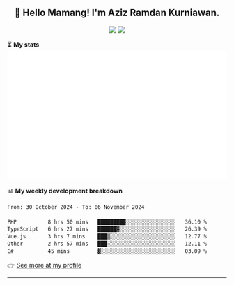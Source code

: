 <h2 align="center">👋 Hello Mamang! I'm Aziz Ramdan Kurniawan.</h2>  
<p align="center">
  <img src="https://komarev.com/ghpvc/?username=azizramdan">
  <img src="https://wakatime.com/badge/user/90056fa0-4c31-4eca-954e-2a3ac05896f9.svg">
</p>
    
⏳ **My stats**  
![](https://raw.githubusercontent.com/azizramdan/github-stats/master/generated/overview.svg#gh-dark-mode-only)

📊 **My weekly development breakdown**
<!--START_SECTION:waka-->

```txt
From: 30 October 2024 - To: 06 November 2024

PHP          8 hrs 50 mins   █████████░░░░░░░░░░░░░░░░   36.10 %
TypeScript   6 hrs 27 mins   ██████▓░░░░░░░░░░░░░░░░░░   26.39 %
Vue.js       3 hrs 7 mins    ███▒░░░░░░░░░░░░░░░░░░░░░   12.77 %
Other        2 hrs 57 mins   ███░░░░░░░░░░░░░░░░░░░░░░   12.11 %
C#           45 mins         ▓░░░░░░░░░░░░░░░░░░░░░░░░   03.09 %
```

<!--END_SECTION:waka-->
👉 [See more at my profile](https://wakatime.com/@azizramdan)
***
